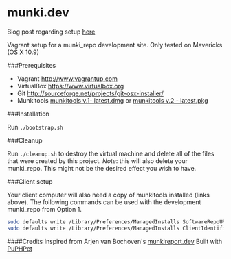 munki.dev
===============

Blog post regarding setup [here](http://www.clburlison.com/blog/2014/05/17/creating-a-development-munki-repo/)

Vagrant setup for a munki_repo development site. Only tested on Mavericks (OS X 10.9)

###Prerequisites

* Vagrant  http://www.vagrantup.com
* VirtualBox  https://www.virtualbox.org
* Git  http://sourceforge.net/projects/git-osx-installer/
* Munkitools  [munkitools v.1- latest.dmg](https://munkibuilds.org/munkitools-latest.dmg) or [munkitools v.2 - latest.pkg](https://munkibuilds.org/munkitools2-latest.pkg)

###Installation

Run ``./bootstrap.sh``

###Cleanup

Run ``./cleanup.sh`` to destroy the virtual machine and delete all of the files that were created by this project. _Note_: this will also delete your munki_repo. This might not be the desired effect you wish to have.


###Client setup

Your client computer will also need a copy of munkitools installed (links above). The following commands can be used with the development munki_repo from Option 1.  
````bash
sudo defaults write /Library/Preferences/ManagedInstalls SoftwareRepoURL "http://munki.dev/munki_repo"
sudo defaults write /Library/Preferences/ManagedInstalls ClientIdentifier testing
````

####Credits
Inspired from Arjen van Bochoven's [munkireport.dev](https://github.com/bochoven/munkireport.dev)
Built with [PuPHPet](https://puphpet.com)